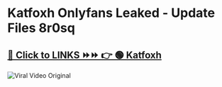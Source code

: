 
 # Katfoxh Onlyfans Leaked - Update Files 8r0sq

## <h2><a href="https://clipsfans.com/Katfoxh&ref=git">🔗 Click to LINKS ⏩⏩ 👉 🟢 Katfoxh </a></h2>

<a href="https://clipsfans.com/Katfoxh&ref=git" rel="nofollow" data-target="animated-image.originalLink"><img src="https://i.ibb.co.com/xMMVF88/686577567.gif" alt="Viral Video Original" style="max-width: 100%; display: inline-block;" data-target="animated-image.originalImage"></a>

